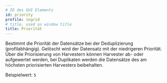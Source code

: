 ```yaml
---
# ID des GUI Elements
id: priority
profile: ingrid
# title, used as window title
title: Priorität
---
```

Bestimmt die Priorität der Datensätze bei der Deduplizierung (profilabhängig). Gelöscht wird der Datensatz mit der niedrigeren Priorität. Über die Priorisierung von Harvestern können Harvester ab- oder aufgewertet werden, bei Duplikaten werden die Datensätze des am höchsten priorisierten Harvesters beibehalten.

Beispielwert: `5`